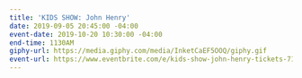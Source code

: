 ```yaml
---
title: 'KIDS SHOW: John Henry'
date: 2019-09-05 20:45:00 -04:00
event-date: 2019-10-20 10:30:00 -04:00
end-time: 1130AM
giphy-url: https://media.giphy.com/media/InketCaEF5OOQ/giphy.gif
event-url: https://www.eventbrite.com/e/kids-show-john-henry-tickets-71743561925
---
```


